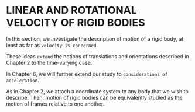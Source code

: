 &emsp;
# LINEAR AND ROTATIONAL VELOCITY OF RIGID BODIES

In this section, we investigate the description of motion of a rigid body, at least as far as `velocity is concerned`. 

These ideas `extend` the notions of translations and orientations described in Chapter 2 to the time-varying case. 


In Chapter 6, we will further extend our study to `considerations of acceleration`.

As in Chapter 2, we attach a coordinate system to any body that we wish to describe. Then, motion of rigid bodies can be equivalently studied as the motion of frames relative to one another.